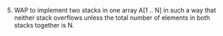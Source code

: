 5. WAP to implement  two  stacks  in  one  array  A[1  ..  N]  in  such  a  way  that  neither  stack overflows unless the total number of elements in both stacks together is N.